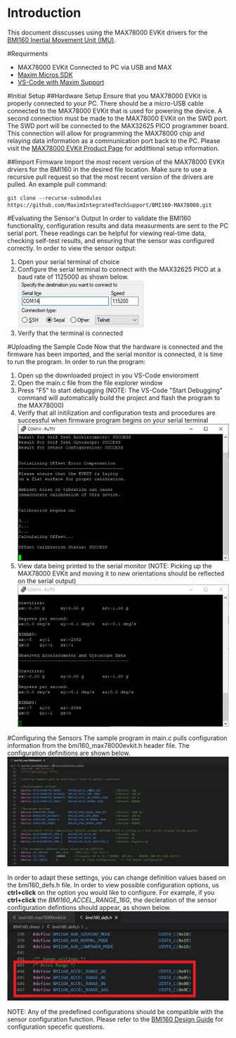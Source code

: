 # Introduction
This document disscusses using the MAX78000 EVKit drivers for the [BMI160 Inertial Movement Unit (IMU)](https://community.bosch-sensortec.com/t5/Knowledge-base/BMI160-Series-IMU-Design-Guide/ta-p/7376).

#Requirments 
- MAX78000 EVKit Connected to PC via USB and MAX
- [Maxim Micros SDK](https://www.maximintegrated.com/content/maximintegrated/en/design/software-description.html/swpart=SFW0010820A)
- [VS-Code with Maxim Support](https://github.com/MaximIntegratedTechSupport/VSCode-Maxim)

#Initial Setup
##Hardware Setup
Ensure that you MAX78000 EVKit is properly connected to your PC. There should be a micro-USB cable connected to the MAX78000 EVKit that is used for powering the device. A second connection must be made to the MAX78000 EVKit on the SWD port. The SWD port will be connected to the MAX32625 PICO programmer board. This connection will allow for programming the MAX78000 chip and relaying data information as a communication port back to the PC. Please visit the [MAX78000 EVKit Product Page](https://www.maximintegrated.com/en/products/microcontrollers/MAX78000EVKIT.html) for addittional setup information. 

##Import Firmware
Import the most recent version of the MAX78000 EVKit drviers for the BMI160 in the desired file location. Make sure to use a recursive pull request so that the most recent version of the drivers are pulled. An example pull command:

	git clone --recurse-submodules https://github.com/MaximIntegratedTechSupport/BMI160-MAX78000.git

#Evaluating the Sensor's Output
In order to validate the BMI160 functionality, configuration results and data measurments are sent to the PC serial port. These readings can be helpful for viewing real-time data, checking self-test results, and ensuring that the sensor was configured correctly. In order to view the sensor output:

1. Open your serial terminal of choice
2. Configure the serial terminal to connect with the MAX32625 PICO at a baud rate of 1125000 as shown below.
![Serial Monitor Setup](https://github.com/MaximIntegratedTechSupport/BMI160-MAX78000/blob/master/img/SerialSetup.jpg)
3. Verify that the terminal is connected

#Uploading the Sample Code
Now that the hardware is connected and the firmware has been imported, and the serial monitor is connected, it is time to run the program. In order to run the program:

1. Open up the downloaded project in you VS-Code envioroment
2. Open the main.c file from the file explorer window
3. Press "F5" to start debugging (NOTE: The VS-Code "Start Debugging" command will automatically build the project and flash the program to the MAX78000)
4. Verify that all initilization and configuration tests and procedures are successful when firmware program begins on your serial terminal
![Correct Initialization](https://github.com/MaximIntegratedTechSupport/BMI160-MAX78000/blob/master/img/Correct_Initialization.jpg)
5. View data being printed to the serial monitor (NOTE: Picking up the MAX78000 EVKit and moving it to new orientations should be reflected on the serial output)
![Serial Monitor Setup](https://github.com/MaximIntegratedTechSupport/BMI160-MAX78000/blob/master/img/Reading_Data.jpg)

#Configuring the Sensors
The sample program in main.c pulls configuration information from the bmi160_max78000evkit.h header file. The configuration definitions are shown below.
![Serial Monitor Setup](https://github.com/MaximIntegratedTechSupport/BMI160-MAX78000/blob/master/img/Config_Definitions.jpg)

In order to adapt these settings, you can change definition values based on the bmi160_defs.h file. In order to view possible configuration options, us **ctrl+click** on the option you would like to configure. For example, if you **ctrl+click** the *BMI160_ACCEL_RANGE_16G*, the decleration of the sensor configuration defintions should appear, as shown below.
![Serial Monitor Setup](https://github.com/MaximIntegratedTechSupport/BMI160-MAX78000/blob/master/img/Config_List.jpg)

NOTE: Any of the predefined configurations should be compatible with the sensor configuration function. Please refer to the [BMI160 Design Guide](https://community.bosch-sensortec.com/t5/Knowledge-base/BMI160-Series-IMU-Design-Guide/ta-p/7376) for configuration specefic questions.